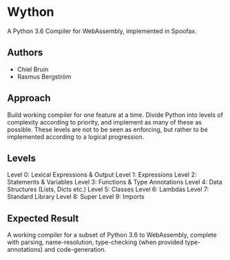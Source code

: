 # Wython

A Python 3.6 Compiler for WebAssembly, implemented in Spoofax.

## Authors 

- Chiel Bruin
- Rasmus Bergström

## Approach

Build working compiler for one feature at a time. Divide Python into levels of
complexity according to priority, and implement as many of these as possible.
These levels are not to be seen as enforcing, but rather to be implemented
according to a logical progression.

## Levels

Level 0: Lexical Expressions & Output
Level 1: Expressions
Level 2: Statements & Variables
Level 3: Functions & Type Annotations
Level 4: Data Structures (Lists, Dicts etc.)
Level 5: Classes
Level 6: Lambdas
Level 7: Standard Library
Level 8: Super
Level 9: Imports

## Expected Result

A working compiler for a subset of Python 3.6 to WebAssembly, complete with
parsing, name-resolution, type-checking (when provided type-annotations) and
code-generation.
